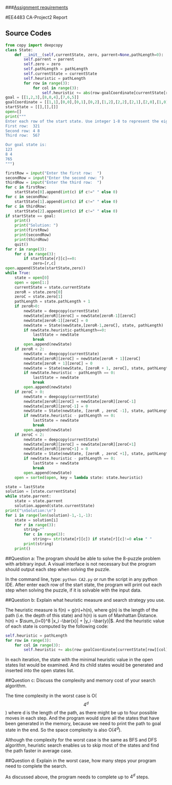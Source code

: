 ###[Assignment requirements](https://github.com/MaxPoon/EE4483-Artificial-Intelligence-and-Data-Mining/blob/Project2_8Puzzle/EE4483-project2.pdf)

#EE4483 CA-Project2 Report
## Source Codes
```python
from copy import deepcopy
class State:
    def __init__(self,currentState, zero, parrent=None,pathLength=0):
        self.parrent = parrent
        self.zero = zero
        self.pathLength = pathLength
        self.currentState = currentState
        self.heuristic = pathLength
        for row in range(3):
            for col in range(3):
                self.heuristic += abs(row-goalCoordinate[currentState[row][col]][0])+abs(col-goalCoordinate[currentState[row][col]][1])
goal = [[1,2,3],[8,0,4],[7,6,5]]
goalCoordinate = [[1,1],[0,0],[0,1],[0,2],[1,2],[2,2],[2,1],[2,0],[1,0]]
startState = [[],[],[]]
open=[]
print("""
Enter each row of the start state. Use integer 1-8 to represent the eight tiles and space for the empty grid. For example:
First row:  321
Second row: 4 8
Third row:  567

Our goal state is:
123
8 4
765
""")

firstRow = input("Enter the first row:  ")
secondRow = input("Enter the second row: ")
thirdRow = input("Enter the third row:  ")
for c in firstRow:
    startState[0].append(int(c) if c!=" " else 0)
for c in secondRow:
    startState[1].append(int(c) if c!=" " else 0)
for c in thirdRow:
    startState[2].append(int(c) if c!=" " else 0)
if startState == goal:
    print()
    print("Solution: ")
    print(firstRow)
    print(secondRow)
    print(thirdRow)
    quit()
for r in range(3):
    for c in range(3):
        if startState[r][c]==0:
            zero=[r,c]
open.append(State(startState,zero))
while True:
    state = open[0]
    open = open[1:]
    currentState = state.currentState
    zeroR = state.zero[0]
    zeroC = state.zero[1]
    pathLength = state.pathLength + 1
    if zeroR>0:
        newState = deepcopy(currentState)
        newState[zeroR][zeroC] = newState[zeroR-1][zeroC]
        newState[zeroR-1][zeroC] = 0
        newState = State(newState,[zeroR-1,zeroC], state, pathLength)
        if newState.heuristic-pathLength==0:
            lastState = newState
            break
        open.append(newState)
    if zeroR < 2:
        newState = deepcopy(currentState)
        newState[zeroR][zeroC] = newState[zeroR + 1][zeroC]
        newState[zeroR + 1][zeroC] = 0
        newState = State(newState, [zeroR + 1, zeroC], state, pathLength)
        if newState.heuristic - pathLength == 0:
            lastState = newState
            break
        open.append(newState)
    if zeroC > 0:
        newState = deepcopy(currentState)
        newState[zeroR][zeroC] = newState[zeroR][zeroC-1]
        newState[zeroR][zeroC-1] = 0
        newState = State(newState, [zeroR , zeroC -1], state, pathLength)
        if newState.heuristic - pathLength == 0:
            lastState = newState
            break
        open.append(newState)
    if zeroC < 2:
        newState = deepcopy(currentState)
        newState[zeroR][zeroC] = newState[zeroR][zeroC+1]
        newState[zeroR][zeroC+1] = 0
        newState = State(newState, [zeroR , zeroC +1], state, pathLength)
        if newState.heuristic - pathLength == 0:
            lastState = newState
            break
        open.append(newState)
    open = sorted(open, key = lambda state: state.heuristic)

state = lastState
solution = [state.currentState]
while state.parrent:
    state = state.parrent
    solution.append(state.currentState)
print("\nSolution:\n")
for i in range(len(solution)-1,-1,-1):
    state = solution[i]
    for r in range(3):
        string=""
        for c in range(3):
            string+= str(state[r][c]) if state[r][c]!=0 else " "
        print(string)
    print()
```
##Question a: The program should be able to solve the 8-puzzle problem with arbitrary input. A visual interface is not necessary but the program should output each step when solving the puzzle.

In the command line, type: ```python CA2.py``` or run the script in any python IDE. After enter each row of the start state, the program will print out each step when solving the puzzle, if it is solvable with the input data.

##Question b: Explain what heuristic measure and search strategy you use.

The heuristic measure  is f(n) = g(n)+h(n), where g(n) is  the length of the path (i.e. the depth of this state) and h(n) is sum of Manhattan Distance. h(n) = $\sum_{i=0}^8 |x_i -\bar{x}| +  |y_i -\bar{y}|$. And the heuristic value of each state is computed by the following code:
```python
self.heuristic = pathLength
for row in range(3):
	for col in range(3):
		self.heuristic += abs(row-goalCoordinate[currentState[row][col]][0])+abs(col-goalCoordinate[currentState[row][col][1])
```
In each iteration, the state with the minimal heuristic value in the open states list would be examined. And its child states would be generated and inserted into the open states list.

##Question c: Discuss the complexity and memory cost of your search algorithm.

The time complexity in the worst case is O($$4^d$$) where d is the length of the path, as there might be up to four possible moves in each step. And the program would store all the states that have been generated in the memory, because we need to print the path to goal state in the end. So the space complexity is also O($4^d$).

Although the complexity for the worst case is the same as BFS and DFS algorithm, heuristic search enables us to skip most of the states and find the path faster in average case.

##Question d: Explain in the worst case, how many steps your program need to complete the search.

As discussed above, the program needs to complete up to $4^d$ steps.
